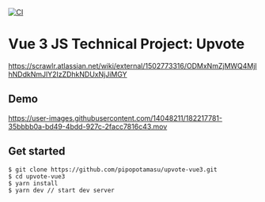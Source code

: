 [![CI](https://github.com/pipopotamasu/upvote-vue3/actions/workflows/ci.yml/badge.svg)](https://github.com/pipopotamasu/upvote-vue3/actions/workflows/ci.yml)

# Vue 3 JS Technical Project: Upvote
https://scrawlr.atlassian.net/wiki/external/1502773316/ODMxNmZjMWQ4MjlhNDdkNmJlY2IzZDhkNDUxNjJiMGY

## Demo
https://user-images.githubusercontent.com/14048211/182217781-35bbbb0a-bd49-4bdd-927c-2facc7816c43.mov


## Get started
```console
$ git clone https://github.com/pipopotamasu/upvote-vue3.git
$ cd upvote-vue3
$ yarn install
$ yarn dev // start dev server
```